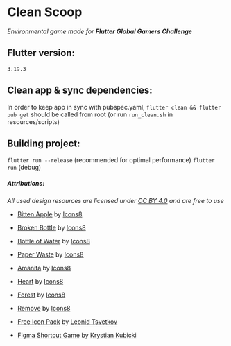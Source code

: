 # Clean Scoop

*Environmental game made for **Flutter Global Gamers Challenge***

## Flutter version:
`3.19.3`

## Clean app & sync dependencies:
In order to keep app in sync with pubspec.yaml, `flutter clean && flutter pub get` should be called from root
(or run `run_clean.sh` in resources/scripts)

## Building project:
`flutter run --release` (recommended for optimal performance)
`flutter run` (debug)

##### Attributions:
*All used design resources are licensed under [CC BY 4.0](https://creativecommons.org/licenses/by/4.0/) and are free to use*
- [Bitten Apple](https://icons8.com/icon/eJZV3WbzCyKp/bitten-apple) by [Icons8](https://icons8.com)
- [Broken Bottle](https://icons8.com/icon/wv6VCeYnRmIu/broken-bottle) by [Icons8](https://icons8.com)
- [Bottle of Water](https://icons8.com/icon/B5GNeChGbLkR/bottle-of-water) by [Icons8](https://icons8.com)
- [Paper Waste](https://icons8.com/icon/kpU96CdvUW1z/paper-waste) by [Icons8](https://icons8.com)
- [Amanita](https://icons8.com/icon/gCqOvkx1Xfs2/amanita) by [Icons8](https://icons8.com)
- [Heart](https://icons8.com/icon/kI8i17fiHkpk/heart) by [Icons8](https://icons8.com)
- [Forest](https://icons8.com/icon/Ah17OpXv85zO/forest) by [Icons8](https://icons8.com)
- [Remove](https://icons8.com/icon/xiQbirZb0aZs/remove) by [Icons8](https://icons8.com)

- [Free Icon Pack](https://www.figma.com/community/file/886554014393250663/free-icon-pack-1700-icons) by [Leonid Tsvetkov](https://www.figma.com/@Leonid)

- [Figma Shortcut Game](https://www.figma.com/community/file/1341904665105761312/figma-game-shortcut-master-yes-its-prototype?searchSessionId=ltopkdf9-avsw4q23m64) by [Krystian Kubicki](https://www.figma.com/@krystiankubicki)

